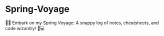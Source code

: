 # Spring-Voyage
🌱🚀 Embark on my Spring Voyage: A snappy log of notes, cheatsheets, and code wizardry! 📝💻

